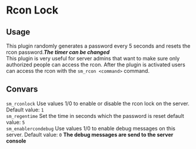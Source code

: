 # Rcon Lock  

## Usage  

 This plugin randomly generates a password every 5 seconds and resets the rcon password.***The timer can be changed***  
  This plugin is very useful for server admins that want to make sure only authorized people can access the rcon. After the plugin is activated users can access the rcon with the `sm_rcon <command>` command.  

## Convars  

`sm_rconlock` Use values 1/0 to enable or disable the rcon lock on the server. Default value: `1`  
`sm_regentime` Set the time in seconds which the password is reset default value: `5`  
`sm_enablercondebug` Use values 1/0 to enable debug messages on this server. Default value: `0` **The debug messages are send to the server console**  
